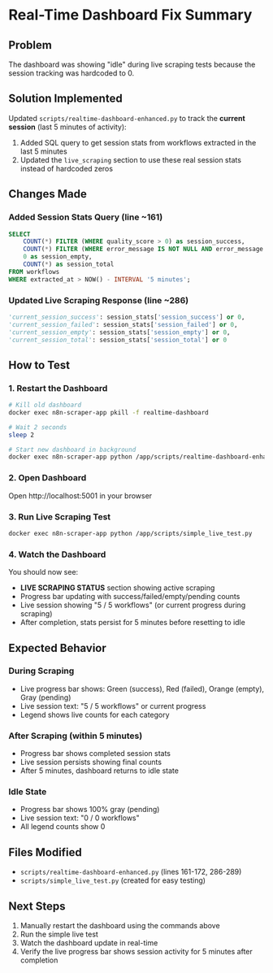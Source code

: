 # Real-Time Dashboard Fix Summary

## Problem
The dashboard was showing "idle" during live scraping tests because the session tracking was hardcoded to 0.

## Solution Implemented
Updated `scripts/realtime-dashboard-enhanced.py` to track the **current session** (last 5 minutes of activity):

1. Added SQL query to get session stats from workflows extracted in the last 5 minutes
2. Updated the `live_scraping` section to use these real session stats instead of hardcoded zeros

## Changes Made

### Added Session Stats Query (line ~161)
```sql
SELECT 
    COUNT(*) FILTER (WHERE quality_score > 0) as session_success,
    COUNT(*) FILTER (WHERE error_message IS NOT NULL AND error_message != '') as session_failed,
    0 as session_empty,
    COUNT(*) as session_total
FROM workflows 
WHERE extracted_at > NOW() - INTERVAL '5 minutes';
```

### Updated Live Scraping Response (line ~286)
```python
'current_session_success': session_stats['session_success'] or 0,
'current_session_failed': session_stats['session_failed'] or 0,
'current_session_empty': session_stats['session_empty'] or 0,
'current_session_total': session_stats['session_total'] or 0
```

## How to Test

### 1. Restart the Dashboard
```bash
# Kill old dashboard
docker exec n8n-scraper-app pkill -f realtime-dashboard

# Wait 2 seconds
sleep 2

# Start new dashboard in background
docker exec n8n-scraper-app python /app/scripts/realtime-dashboard-enhanced.py &
```

### 2. Open Dashboard
Open http://localhost:5001 in your browser

### 3. Run Live Scraping Test
```bash
docker exec n8n-scraper-app python /app/scripts/simple_live_test.py
```

### 4. Watch the Dashboard
You should now see:
- **LIVE SCRAPING STATUS** section showing active scraping
- Progress bar updating with success/failed/empty/pending counts
- Live session showing "5 / 5 workflows" (or current progress during scraping)
- After completion, stats persist for 5 minutes before resetting to idle

## Expected Behavior

### During Scraping
- Live progress bar shows: Green (success), Red (failed), Orange (empty), Gray (pending)
- Live session text: "5 / 5 workflows" or current progress
- Legend shows live counts for each category

### After Scraping (within 5 minutes)
- Progress bar shows completed session stats
- Live session persists showing final counts
- After 5 minutes, dashboard returns to idle state

### Idle State
- Progress bar shows 100% gray (pending)
- Live session text: "0 / 0 workflows"
- All legend counts show 0

## Files Modified
- `scripts/realtime-dashboard-enhanced.py` (lines 161-172, 286-289)
- `scripts/simple_live_test.py` (created for easy testing)

## Next Steps
1. Manually restart the dashboard using the commands above
2. Run the simple live test
3. Watch the dashboard update in real-time
4. Verify the live progress bar shows session activity for 5 minutes after completion


